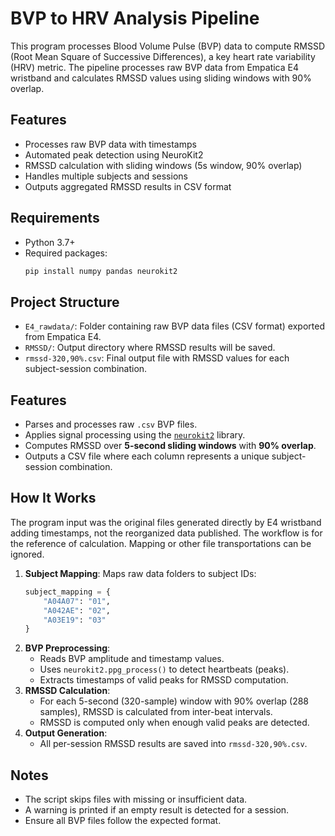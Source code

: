 # BVP to HRV Analysis Pipeline
This program processes Blood Volume Pulse (BVP) data to compute RMSSD (Root Mean Square of Successive Differences), a key heart rate variability (HRV) metric. The pipeline processes raw BVP data from Empatica E4 wristband and calculates RMSSD values using sliding windows with 90% overlap.
## Features
- Processes raw BVP data with timestamps
- Automated peak detection using NeuroKit2
- RMSSD calculation with sliding windows (5s window, 90% overlap)
- Handles multiple subjects and sessions
- Outputs aggregated RMSSD results in CSV format
## Requirements
- Python 3.7+
- Required packages:
  ```bash
  pip install numpy pandas neurokit2
## Project Structure
* `E4_rawdata/`: Folder containing raw BVP data files (CSV format) exported from Empatica E4.
* `RMSSD/`: Output directory where RMSSD results will be saved.
* `rmssd-320,90%.csv`: Final output file with RMSSD values for each subject-session combination.
## Features
* Parses and processes raw `.csv` BVP files.
* Applies signal processing using the [`neurokit2`](https://neurokit2.readthedocs.io/en/latest/) library.
* Computes RMSSD over **5-second sliding windows** with **90% overlap**.
* Outputs a CSV file where each column represents a unique subject-session combination.
## How It Works
The program input was the original files generated directly by E4 wristband adding timestamps, not the reorganized data published. The workflow is for the reference of calculation. Mapping or other file transportations can be ignored.
1. **Subject Mapping**:
   Maps raw data folders to subject IDs:
   ```python
   subject_mapping = {
       "A04A07": "01",
       "A042AE": "02",
       "A03E19": "03"
   }
   ```
2. **BVP Preprocessing**:
   * Reads BVP amplitude and timestamp values.
   * Uses `neurokit2.ppg_process()` to detect heartbeats (peaks).
   * Extracts timestamps of valid peaks for RMSSD computation.
3. **RMSSD Calculation**:
   * For each 5-second (320-sample) window with 90% overlap (288 samples), RMSSD is calculated from inter-beat intervals.
   * RMSSD is computed only when enough valid peaks are detected.
4. **Output Generation**:
   * All per-session RMSSD results are saved into `rmssd-320,90%.csv`.
## Notes
* The script skips files with missing or insufficient data.
* A warning is printed if an empty result is detected for a session.
* Ensure all BVP files follow the expected format.
